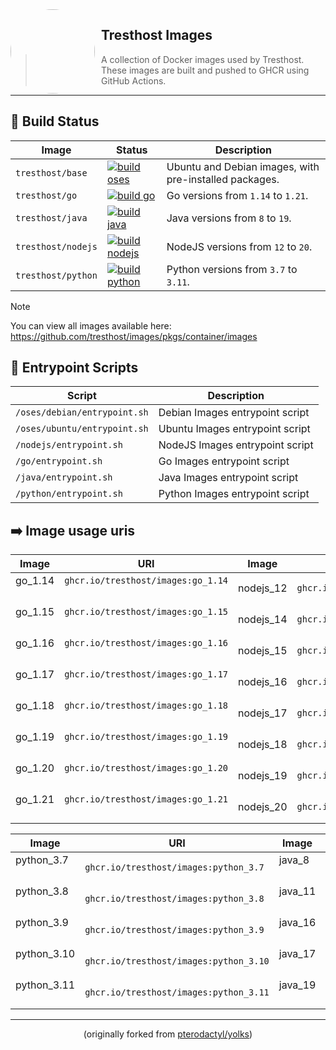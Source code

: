 <img width="135" height="135" align="left" style="float: left; margin: 0 10px 0 0; border-radius: 50%;" src="https://cdn.discordapp.com/attachments/971049189377179718/1154840028124549230/logo_new_rounded.png">

## Tresthost Images

> A collection of Docker images used by Tresthost. These images are built and pushed to GHCR using GitHub Actions.

---

## 🚀 Build Status

| Image              | Status                                                                                                                                                          | Description                                            |
| ------------------ | --------------------------------------------------------------------------------------------------------------------------------------------------------------- | ------------------------------------------------------ |
| `tresthost/base`   | [![build oses](https://github.com/tresthost/images/actions/workflows/base_github.yml/badge.svg)](https://github.com/tresthost/images/actions/workflows/base_github.yml)       | Ubuntu and Debian images, with pre-installed packages. |
| `tresthost/go`     | [![build go](https://github.com/tresthost/images/actions/workflows/go_github.yml/badge.svg)](https://github.com/tresthost/images/actions/workflows/go_github.yml)             | Go versions from `1.14` to `1.21`.                     |
| `tresthost/java`   | [![build java](https://github.com/tresthost/images/actions/workflows/java_github.yml/badge.svg)](https://github.com/tresthost/images/actions/workflows/java_github.yml)       | Java versions from `8` to `19`.                        |
| `tresthost/nodejs` | [![build nodejs](https://github.com/tresthost/images/actions/workflows/nodejs_github.yml/badge.svg)](https://github.com/tresthost/images/actions/workflows/nodejs_github.yml) | NodeJS versions from `12` to `20`.                     |
| `tresthost/python` | [![build python](https://github.com/tresthost/images/actions/workflows/python_github.yml/badge.svg)](https://github.com/tresthost/images/actions/workflows/python_github.yml) | Python versions from `3.7` to `3.11`.                  |

> [!NOTE]
> You can view all images available here: https://github.com/tresthost/images/pkgs/container/images

## 📝 Entrypoint Scripts

| Script                       | Description                     |
| ---------------------------- | ------------------------------- |
| `/oses/debian/entrypoint.sh` | Debian Images entrypoint script |
| `/oses/ubuntu/entrypoint.sh` | Ubuntu Images entrypoint script |
| `/nodejs/entrypoint.sh`      | NodeJS Images entrypoint script |
| `/go/entrypoint.sh`          | Go Images entrypoint script     |
| `/java/entrypoint.sh`        | Java Images entrypoint script   |
| `/python/entrypoint.sh`      | Python Images entrypoint script |

## ➡️ Image usage uris
| Image            | URI                                    | Image        | URI                                  |
| ---------------- | -------------------------------------- | ------------ | ------------------------------------ |
| go_1.14ㅤㅤ      | `ghcr.io/tresthost/images:go_1.14`ㅤ ㅤ | nodejs_12    | `ghcr.io/tresthost/images:nodejs_12` |
| go_1.15 ㅤㅤ     | `ghcr.io/tresthost/images:go_1.15`ㅤ ㅤ | nodejs_14    | `ghcr.io/tresthost/images:nodejs_14` |
| go_1.16   ㅤㅤ   | `ghcr.io/tresthost/images:go_1.16`ㅤㅤ  | nodejs_15    | `ghcr.io/tresthost/images:nodejs_15` |
| go_1.17   ㅤㅤ   | `ghcr.io/tresthost/images:go_1.17`ㅤㅤ  | nodejs_16    | `ghcr.io/tresthost/images:nodejs_16` |
| go_1.18  ㅤㅤ    | `ghcr.io/tresthost/images:go_1.18`ㅤㅤ  | nodejs_17    | `ghcr.io/tresthost/images:nodejs_17` |
| go_1.19  ㅤㅤ    | `ghcr.io/tresthost/images:go_1.19`ㅤㅤ  | nodejs_18    | `ghcr.io/tresthost/images:nodejs_18` |
| go_1.20  ㅤㅤ    | `ghcr.io/tresthost/images:go_1.20`ㅤ ㅤ | nodejs_19    | `ghcr.io/tresthost/images:nodejs_19` |
| go_1.21  ㅤㅤ    | `ghcr.io/tresthost/images:go_1.21`ㅤ ㅤ | nodejs_20    | `ghcr.io/tresthost/images:nodejs_20` |

| Image          | URI                                    | Image         | URI                                 |
| -------------- | -------------------------------------- | ------------- | ----------------------------------- |
| python_3.7ㅤ   | `ghcr.io/tresthost/images:python_3.7`  | java_8 ㅤ     | `ghcr.io/tresthost/images:java_8`ㅤ  |
| python_3.8ㅤ   | `ghcr.io/tresthost/images:python_3.8`  | java_11 ㅤ    | `ghcr.io/tresthost/images:java_11`ㅤ |
| python_3.9 ㅤ  | `ghcr.io/tresthost/images:python_3.9`  | java_16 ㅤ    | `ghcr.io/tresthost/images:java_16`ㅤ |
| python_3.10ㅤ  | `ghcr.io/tresthost/images:python_3.10` | java_17 ㅤ    | `ghcr.io/tresthost/images:java_17`ㅤ |
| python_3.11 ㅤ | `ghcr.io/tresthost/images:python_3.11` | java_19  ㅤ   | `ghcr.io/tresthost/images:java_19`ㅤ |
---

<p align="center">(originally forked from <a href="https://github.com/pterodactyl/yolks">pterodactyl/yolks</a>)</p>
